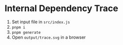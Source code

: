# Internal Dependency Trace

1. Set input file in `src/index.js`
1. `pnpm i`
1. `pnpm generate`
1. Open `output/trace.svg` in a browser
